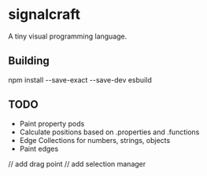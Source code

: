 # signalcraft
A tiny visual programming language.

## Building
npm install --save-exact --save-dev esbuild

## TODO

- Paint property pods
- Calculate positions based on .properties and .functions
- Edge Collections for numbers, strings, objects
- Paint edges
 
// add drag point
// add selection manager
